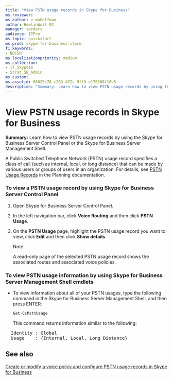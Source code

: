 ```yaml
---
title: "View PSTN usage records in Skype for Business"
ms.reviewer: 
ms.author: v-mahoffman
author: HowlinWolf-92
manager: serdars
audience: ITPro
ms.topic: quickstart
ms.prod: skype-for-business-itpro
f1.keywords:
- NOCSH
ms.localizationpriority: medium
ms.collection:
- IT_Skype16
- Strat_SB_Admin
ms.custom:
ms.assetid: 65025c78-c263-472c-9ff9-e170588f10b5
description: "Summary: Learn how to view PSTN usage records by using the Skype for Business Server Control Panel or the Skype for Business Server Management Shell."
---
```


# View PSTN usage records in Skype for Business

**Summary:** Learn how to view PSTN usage records by using the Skype for Business Server Control Panel or the Skype for Business Server Management Shell.

A Public Switched Telephone Network (PSTN) usage record specifies a class of call (such as internal, local, or long distance) that can be made by various users or groups of users in an organization. For details, see [PSTN Usage Records](/previous-versions/office/lync-server-2013/lync-server-2013-pstn-usage-records) in the Planning documentation.

### To view a PSTN usage record by using Skype for Business Server Control Panel

1. Open Skype for Business Server Control Panel.

2. In the left navigation bar, click **Voice Routing** and then click **PSTN Usage**.

3. On the **PSTN Usage** page, highlight the PSTN usage record you want to view, click **Edit** and then click **Show details**.

    > [!NOTE]
    > A read-only page of the selected PSTN usage record shows the associated routes and associated voice policies.

### To view PSTN usage information by using Skype for Business Server Management Shell cmdlets

- To view information about all of your PSTN usages, type the following command in the Skype for Business Server Management Shell, and then press ENTER:

  ```powershell
  Get-CsPstnUsage
  ```

    This command returns information similar to the following:

<pre>
  Identity : Global
  Usage    : {Internal, Local, Long Distance}
</pre>

## See also

[Create or modify a voice policy and configure PSTN usage records in Skype for Business](voice-policy-and-pstn-usage-records.md)